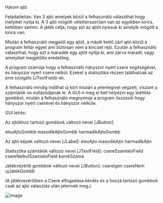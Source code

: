 Három ajtó

Feladatleírás:
Van 3 ajtó amelyek közül a felhasználó választhat hogy melyiket nyitja ki.
A 3 ajtó mögött véletlenszerűen van az egyikben kincs, kettőben semmi.
A játék célja, hogy azt az ajtót nyissuk ki amelyik mögött a kincs van.

Miután a felhasználó megjelöl egy ajtót, a másik kettő zárt ajtó közül a program feltár egyet ami biztosan nem a kincset rejti. Ezután a felhasználó választhat, hogy azt a maradék egy ajtót nyitja ki, ami zárva maradt, vagy amelyiket megjelölte eredetileg.

A program számoja hogy a felhasználó hányszor nyert csere segítségével, és hányszor nyert csere nélkül. Ezeket a statisztika részen találhatóak az erre szolgáló [JTextField]-ek.

A felhasználó mindig indíthat új kört miután a jelenlegivel végzett, viszont a számlálók ne nullázódjanak le. A GUI-n még el kell helyezni egy leállítás gombbot, miután a felhasználó megnyomja a program összesíti hogy hányszor nyert cserével és hányszor nélküle.

GUI leírás:

Az ajtókhoz tartozó gombbok változó nevei [JButton]:

elsoAjtoGombb
masodikAjtoGombb
harmadikAjtoGombb

Az ajtó képek változó nevei [JLabel]:
elsoAjto
masodikAjto
harmadikAjto

Statisztika számlálók változó nevei [JTextField]:
csereSzamlaloField
csereNelkulSzamlaloField
korokSzama

Játékvezérlő gombbok változó nevei [JButton]:
csereIgen
csereNem
ujJatekGombb

(A játékvezérlőben a Csere elfogadása kérdés és a hozzá tartozó gombbok csak az ajtó választás után jelennek meg.)

![image](https://github.com/user-attachments/assets/05652d67-b54d-422d-98d0-50a9ae8ffa3b)
